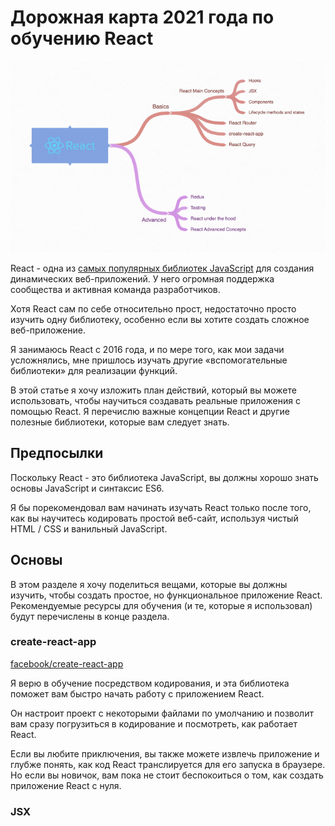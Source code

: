 # **Дорожная карта 2021 года по обучению React**

![logo image](img/logo.png)

React - одна из [самых популярных библиотек JavaScript](https://www.thinslices.com/blog/infographic-react.js-statistics) для создания динамических веб-приложений. У него огромная поддержка сообщества и активная команда разработчиков.

Хотя React сам по себе относительно прост, недостаточно просто изучить одну библиотеку, особенно если вы хотите создать сложное веб-приложение.

Я занимаюсь React с 2016 года, и по мере того, как мои задачи усложнялись, мне пришлось изучать другие «вспомогательные библиотеки» для реализации функций.

В этой статье я хочу изложить план действий, который вы можете использовать, чтобы научиться создавать реальные приложения с помощью React. Я перечислю важные концепции React и другие полезные библиотеки, которые вам следует знать.

## **Предпосылки**

Поскольку React - это библиотека JavaScript, вы должны хорошо знать основы JavaScript и синтаксис ES6.

Я бы порекомендовал вам начинать изучать React только после того, как вы научитесь кодировать простой веб-сайт, используя чистый HTML / CSS и ванильный JavaScript.

## **Основы**
В этом разделе я хочу поделиться вещами, которые вы должны изучить, чтобы создать простое, но функциональное приложение React. Рекомендуемые ресурсы для обучения (и те, которые я использовал) будут перечислены в конце раздела.

### create-react-app

[facebook/create-react-app](https://github.com/facebook/create-react-app)

Я верю в обучение посредством кодирования, и эта библиотека поможет вам быстро начать работу с приложением React.

Он настроит проект с некоторыми файлами по умолчанию и позволит вам сразу погрузиться в кодирование и посмотреть, как работает React.

Если вы любите приключения, вы также можете извлечь приложение и глубже понять, как код React транслируется для его запуска в браузере. Но если вы новичок, вам пока не стоит беспокоиться о том, как создать приложение React с нуля.

### JSX